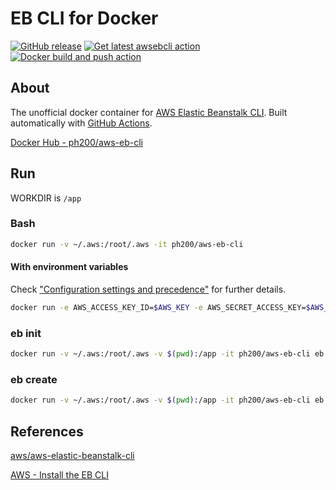 # EB CLI for Docker

[![GitHub release](https://img.shields.io/github/tag/pH200/docker-aws-eb-cli.svg)](https://github.com/pH200/docker-aws-eb-cli/tags)
[![Get latest awsebcli action](https://github.com/pH200/docker-aws-eb-cli/actions/workflows/version.yml/badge.svg)](https://github.com/pH200/docker-aws-eb-cli/actions/workflows/version.yml)
[![Docker build and push action](https://github.com/pH200/docker-aws-eb-cli/actions/workflows/docker.yml/badge.svg)](https://github.com/pH200/docker-aws-eb-cli/actions/workflows/docker.yml)

## About

The unofficial docker container for [AWS Elastic Beanstalk CLI](https://github.com/aws/aws-elastic-beanstalk-cli). Built automatically with [GitHub Actions](https://github.com/pH200/docker-aws-eb-cli/actions).

[Docker Hub - ph200/aws-eb-cli](https://hub.docker.com/r/ph200/aws-eb-cli)

## Run

WORKDIR is `/app`

### Bash

```sh
docker run -v ~/.aws:/root/.aws -it ph200/aws-eb-cli
```

#### With environment variables

Check ["Configuration settings and precedence"](https://docs.aws.amazon.com/elasticbeanstalk/latest/dg/eb-cli3-configuration.html#eb-cli3-credentials) for further details.

```sh
docker run -e AWS_ACCESS_KEY_ID=$AWS_KEY -e AWS_SECRET_ACCESS_KEY=$AWS_SECRET -it ph200/aws-eb-cli
```

### eb init

```sh
docker run -v ~/.aws:/root/.aws -v $(pwd):/app -it ph200/aws-eb-cli eb init
```

### eb create

```sh
docker run -v ~/.aws:/root/.aws -v $(pwd):/app -it ph200/aws-eb-cli eb create
```

## References

[aws/aws-elastic-beanstalk-cli](https://github.com/aws/aws-elastic-beanstalk-cli)

[AWS - Install the EB CLI](https://docs.aws.amazon.com/elasticbeanstalk/latest/dg/eb-cli3-install.html)
